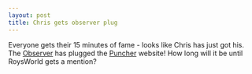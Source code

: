 ```yaml
--- 
layout: post
title: Chris gets observer plug
---
```

Everyone gets their 15 minutes of fame - looks like Chris has just got his. The [Observer](http://www.observer.co.uk/osm/story/0,6903,966381,00.html) has plugged the [Puncher](http://www.puncher.co.uk) website! How long will it be until RoysWorld gets a mention?
